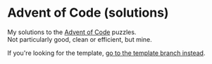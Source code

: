 # Advent of Code (solutions)
My solutions to the [Advent of Code](https://adventofcode.com/) puzzles.\
Not particularly good, clean or efficient, but mine.

If you're looking for the template, [go to the template branch instead](https://github.com/Desco1/AoC/tree/template).
